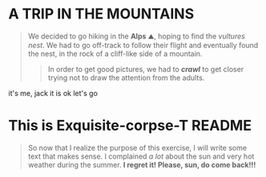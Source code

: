 # A TRIP IN THE MOUNTAINS
> We decided to go hiking in the **Alps** :mountain:, hoping to find the *vultures nest*. 
> We had to go off-track to follow their flight and eventually found the nest, in the rock of a cliff-like side of a mountain.
>> In order to get good pictures, we had to ***crawl*** to get closer trying not to draw the attention from the adults.

it's me, jack
it is ok
let's go

# This is Exquisite-corpse-T README

> So now that I realize the purpose of this exercise, I will write some text that makes sense.
> I complained *a lot* about the sun and very hot weather during the summer.
> **I regret it! Please, sun, do come back!!!**



